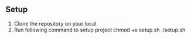 ## Setup

1. Clone the repository on your local
2. Run following command to setup project
chmod +x setup.sh
./setup.sh

